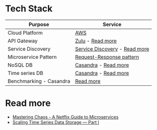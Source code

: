 
# Tech Stack

| Purpose                 | Service                                                                                                                                                                                                                        |
|-------------------------|--------------------------------------------------------------------------------------------------------------------------------------------------------------------------------------------------------------------------------|
| Cloud Platform          | [AWS](../../2_AWSComponents/Readme.md)                                                                                                                                                                                         |
| API Gateway             | [Zulu](../../1_HLDDesignComponents/1_MicroServicesSOA/1_APIGateway/Readme.md) - [Read more](https://netflixtechblog.com/open-sourcing-zuul-2-82ea476cb2b3)                                                                     |
| Service Discovery       | [Service Discovery](../../1_HLDDesignComponents/1_MicroServicesSOA/2_ServiceRegistry&Discovery/Readme.md) - [Read more](https://netflixtechblog.com/netflix-shares-cloud-load-balancing-and-failover-tool-eureka-c10647ef95e5) |
| Microservice Pattern    | [Request-Response pattern](../../1_HLDDesignComponents/1_MicroServicesSOA/Readme.md)                                                                                                                                           |
| NoSQL DB                | [Casandra](../../1_HLDDesignComponents/3_DatabaseComponents/NoSQL-Databases/WideColumnDB/ApacheCasandra.md) - [Read more](https://netflixtechblog.com/exploring-data-netflix-9d87e20072e3)                                     |
| Time series DB          | [Casandra](../../1_HLDDesignComponents/3_DatabaseComponents/NoSQL-Databases/WideColumnDB/ApacheCasandra.md) - [Read more](https://netflixtechblog.com/scaling-time-series-data-storage-part-i-ec2b6d44ba39)                    |
| Benchmarking - Casandra | [Read more](../../../Benchmarking.md)                                                                                                                                                                                          |

# Read more
- [Mastering Chaos - A Netflix Guide to Microservices](https://www.youtube.com/watch?v=CZ3wIuvmHeM)
- [Scaling Time Series Data Storage — Part I](https://netflixtechblog.com/scaling-time-series-data-storage-part-i-ec2b6d44ba39)
